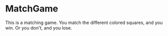 # MatchGame
This is a matching game. You match the different colored squares, and you win. Or you don't, and you lose.
